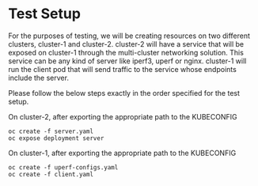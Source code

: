 # Test Setup

For the purposes of testing, we will be creating resources on two different clusters, cluster-1 and cluster-2. cluster-2 will have a service that will be exposed on cluster-1 through the multi-cluster networking solution. This service can be any kind of server like iperf3, uperf or nginx. cluster-1 will run the client pod that will send traffic to the service whose endpoints include the server. 

Please follow the below steps exactly in the order specified for the test setup.

On cluster-2, after exporting the appropriate path to the KUBECONFIG

```
oc create -f server.yaml
oc expose deployment server
```
On cluster-1, after exporting the appropriate path to the KUBECONFIG

```
oc create -f uperf-configs.yaml
oc create -f client.yaml
```

